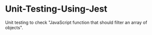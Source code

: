 # Unit-Testing-Using-Jest
Unit testing to check "JavaScript function that should filter an array of objects".
